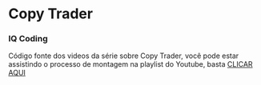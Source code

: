 # Copy Trader
### IQ Coding

Código fonte dos videos da série sobre Copy Trader, você pode estar assistindo o processo de montagem na playlist do Youtube, basta [CLICAR AQUI](https://www.youtube.com/watch?v=EHSk30BfG7E&amp;list=PLVFOwQ7soOcpUsvi6rw7Hh3V6IPmPxjBv)
